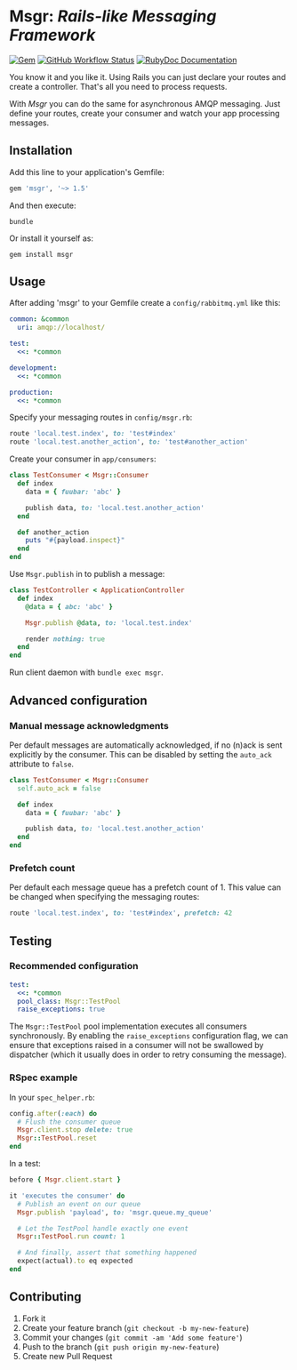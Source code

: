 # Msgr: _Rails-like Messaging Framework_

[![Gem](https://img.shields.io/gem/v/msgr?logo=rubygems)](https://rubygems.org/gems/msgr)
[![GitHub Workflow Status](https://img.shields.io/github/actions/workflow/status/jgraichen/msgr/test.yml?branch=main&logo=github)](https://github.com/jgraichen/msgr/actions/workflows/test.yml)
[![RubyDoc Documentation](http://img.shields.io/badge/rubydoc-here-blue.svg)](http://rubydoc.info/github/jgraichen/msgr/master/frames)

You know it and you like it. Using Rails you can just declare your routes and
create a controller. That's all you need to process requests.

With _Msgr_ you can do the same for asynchronous AMQP messaging. Just define
your routes, create your consumer and watch your app processing messages.

## Installation

Add this line to your application's Gemfile:

```ruby
gem 'msgr', '~> 1.5'
```

And then execute:

```console
bundle
```

Or install it yourself as:

```console
gem install msgr
```

## Usage

After adding 'msgr' to your Gemfile create a `config/rabbitmq.yml` like this:

```yaml
common: &common
  uri: amqp://localhost/

test:
  <<: *common

development:
  <<: *common

production:
  <<: *common
```

Specify your messaging routes in `config/msgr.rb`:

```ruby
route 'local.test.index', to: 'test#index'
route 'local.test.another_action', to: 'test#another_action'
```

Create your consumer in `app/consumers`:

```ruby
class TestConsumer < Msgr::Consumer
  def index
    data = { fuubar: 'abc' }

    publish data, to: 'local.test.another_action'
  end

  def another_action
    puts "#{payload.inspect}"
  end
end
```

Use `Msgr.publish` in to publish a message:

```ruby
class TestController < ApplicationController
  def index
    @data = { abc: 'abc' }

    Msgr.publish @data, to: 'local.test.index'

    render nothing: true
  end
end
```

Run client daemon with `bundle exec msgr`.

## Advanced configuration

### Manual message acknowledgments

Per default messages are automatically acknowledged, if no (n)ack is sent explicitly by the consumer. This can be disabled by setting the `auto_ack` attribute to `false`.

```ruby
class TestConsumer < Msgr::Consumer
  self.auto_ack = false

  def index
    data = { fuubar: 'abc' }

    publish data, to: 'local.test.another_action'
  end
end
```

### Prefetch count

Per default each message queue has a prefetch count of 1. This value can be changed when specifying the messaging routes:

```ruby
route 'local.test.index', to: 'test#index', prefetch: 42
```

## Testing

### Recommended configuration

```yaml
test:
  <<: *common
  pool_class: Msgr::TestPool
  raise_exceptions: true
```

The `Msgr::TestPool` pool implementation executes all consumers synchronously.
By enabling the `raise_exceptions` configuration flag, we can ensure that exceptions raised in a consumer will not be swallowed by dispatcher (which it usually does in order to retry consuming the message).

### RSpec example

In your `spec_helper.rb`:

```ruby
config.after(:each) do
  # Flush the consumer queue
  Msgr.client.stop delete: true
  Msgr::TestPool.reset
end
```

In a test:

```ruby
before { Msgr.client.start }

it 'executes the consumer' do
  # Publish an event on our queue
  Msgr.publish 'payload', to: 'msgr.queue.my_queue'

  # Let the TestPool handle exactly one event
  Msgr::TestPool.run count: 1

  # And finally, assert that something happened
  expect(actual).to eq expected
end
```

## Contributing

1. Fork it
2. Create your feature branch (`git checkout -b my-new-feature`)
3. Commit your changes (`git commit -am 'Add some feature'`)
4. Push to the branch (`git push origin my-new-feature`)
5. Create new Pull Request
